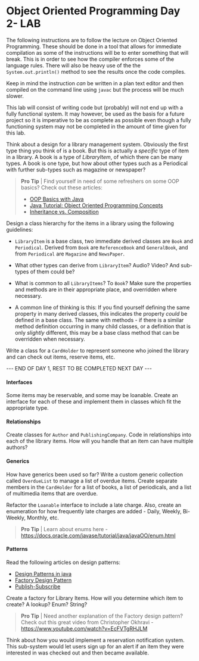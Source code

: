 # Object Oriented Programming Day 2- LAB

The following instructions are to follow the lecture on Object Oriented Programming.  These should be done in a tool that allows for immediate compilation as some of the instructions will be to enter something that will break.  This is in order to see how the compiler enforces some of the language rules.   There will also be heavy use of the the `System.out.println()` method to see the results once the code compiles.

Keep in mind the instruction *can* be written in a plan text editor and then compiled on the command line using `javac` but the process will be much slower.

This lab will consist of writing code but (probably) will not end up with a fully functional system.  It may however, be used as the basis for a future project so it is imperative to be as complete as possible even though a fully functioning system may not be completed in the amount of time given for this lab.

Think about a design for a library management system.  Obviously the first type thing you think of is a book. But this is actually a *specific* type of item in a library.  A book is a type of *LibraryItem*, of which there can be many types.  A book is one type, but how about other types such as a Periodical with further sub-types such as magazine or newspaper?

> **Pro Tip** | Find yourself in need of some refreshers on some OOP basics? Check out these articles:
>
> * [OOP Basics with Java](https://www3.ntu.edu.sg/home/ehchua/programming/java/J3a_OOPBasics.html)
> * [Java Tutorial: Object Oriented Programming Concepts](https://docs.oracle.com/javase/tutorial/java/concepts/index.html)
> * [Inheritance vs. Composition](https://www.w3resource.com/java-tutorial/inheritance-composition-relationship.php)

Design a class hierarchy for the items in a library using the following guidelines:

* `LibraryItem` is a base class, two immediate derived classes are `Book` and `Periodical`.  Derived from `Book` are `ReferenceBook` and `GeneralBook`, and from `Periodical` are `Magazine` and `NewsPaper`.
* What other types can derive from `LibraryItem`?  Audio? Video?  And sub-types of them could be?
* What is common to all `LibraryItems`?  To `Book`?  Make sure the properties and methods are in their appropriate place, and overridden where necessary.

* A common line of thinking is this: If you find yourself defining the same property in many derived classes, this indicates the property *could* be defined in a base class.  The same with methods - if there is a similar method definition occurring in many child classes, or a definition that is only *slightly* different, this may be a base class method that can be overridden when necessary.

Write a class for a `CardHolder` to represent someone who joined the library and can check out items, reserve items, etc.

--- END OF DAY 1, REST TO BE COMPLETED NEXT DAY ---

#### Interfaces
Some items may be reservable, and some may be loanable.  Create an interface for each of these and implement them in classes which fit the appropriate type.

#### Relationships
Create classes for `Author` and `PublishingCompany`.  Code in relationships into each of the library items.  How will you handle that an item can have multiple authors?

#### Generics
How have generics been used so far?  Write a custom generic collection called `OverdueList` to manage a list of overdue items.  Create separate members in the `CardHolder` for a list of books, a list of periodicals, and a list of multimedia items that are overdue.

Refactor the `Loanable` interface to include a late charge.  Also, create an enumeration for how frequently late charges are added - Daily, Weekly, Bi-Weekly, Monthly, etc.  

> **Pro Tip** | Learn about enums here - https://docs.oracle.com/javase/tutorial/java/javaOO/enum.html  

#### Patterns
Read the following articles on design patterns:
* [Design Patterns in java](https://javabeginnerstutorial.com/design-patterns-in-java/)
* [Factory Design Pattern](https://www.tutorialspoint.com/design_pattern/factory_pattern.htm)
* [Publish-Subscribe](https://riptutorial.com/design-patterns/example/6498/publish-subscribe-in-java) 

Create a factory for Library Items.  How will you determine which item to create?  A lookup?  Enum? String?

> **Pro Tip** | Need another explanation of the Factory design pattern? Check out this great video from Christopher Okhravi - https://www.youtube.com/watch?v=EcFVTgRHJLM 

Think about how you would implement a reservation notification system.  This sub-system would let users sign up for an alert if an item they were interested in was checked out and then became available.